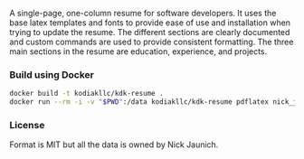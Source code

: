 A single-page, one-column resume for software developers. It uses the base latex templates and fonts to provide ease of use and installation when trying to update the resume. The different sections are clearly documented and custom commands are used to provide consistent formatting. The three main sections in the resume are education, experience, and projects.

### Build using Docker

```sh
docker build -t kodiakllc/kdk-resume .
docker run --rm -i -v "$PWD":/data kodiakllc/kdk-resume pdflatex nick_jaunich_resume.tex
```

### License

Format is MIT but all the data is owned by Nick Jaunich.
